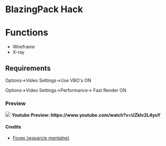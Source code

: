 # BlazingPack Hack
<h1>Functions</h1>
  <ul>
  <li>Wireframe</li>
  <li>X-ray</li>
</ul>
<h2>Requirements</h2>
<p>Options->Video Settings->Use VBO's ON</p>
<p>Options->Video Settings->Performance-> Fast Render ON</p>
<h3>Preview</h3>
<img src="https://i.imgur.com/4hXqjur.png" />
<b>Youtube Preview: https://www.youtube.com/watch?v=UZklv2L4yuY</b>
<h4>Credits</h4>
<ul>
  <li><a href="https://github.com/Fovex">Fovex (wsparcie mentalne)</a></li>
</ul>
